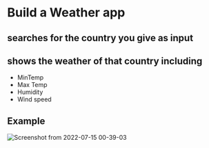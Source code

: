 # Build a Weather app 
## searches for the country you give as input
## shows the weather of that country including 
- MinTemp
- Max Temp
- Humidity
- Wind speed

## Example

![Screenshot from 2022-07-15 00-39-03](https://user-images.githubusercontent.com/56152715/179064621-a8af7665-3a0c-4398-92f0-527125fab342.png)
